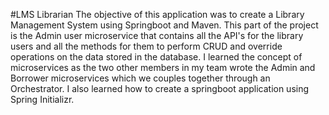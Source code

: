 #LMS Librarian
The objective of this application was to create a Library Management System using Springboot and Maven. This part of the project is the Admin user microservice that contains all the API's for the library users and all the methods for them to perform CRUD and override operations on the data stored in the database. I learned the concept of microservices as the two other members in my team wrote the Admin and Borrower microservices which we couples together through an Orchestrator. I also learned how to create a springboot application using Spring Initializr.
